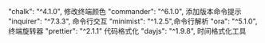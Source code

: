   "chalk": "^4.1.0", 修改终端颜色
  "commander": "^6.1.0", 添加版本命令提示
  "inquirer": "^7.3.3", 命令行交互
  "minimist": "^1.2.5",命令行解析
  "ora": "^5.1.0",  终端旋转器
  "prettier": "^2.1.1"  代码格式化
  "dayjs": "^1.9.8", 时间格式化工具
